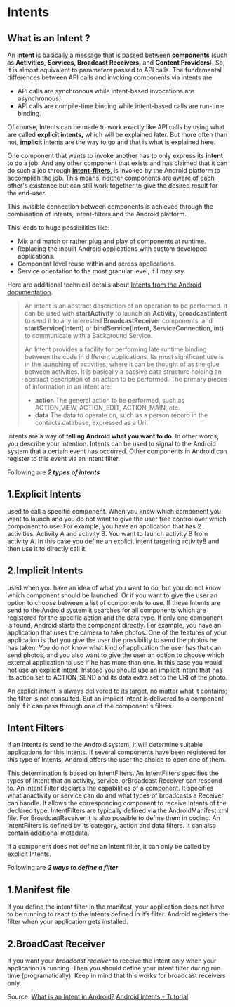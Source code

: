 # Intents
## What is an Intent ?

An **[Intent](https://developer.android.com/guide/components/intents-filters.html)** is basically a message that is passed between **[components](https://developer.android.com/guide/components/fundamentals.html#Components)** (such as **Activities**, **Services, Broadcast Receivers,** and **Content Providers**). So, it is almost equivalent to parameters passed to API calls. The fundamental differences between API calls and invoking components via intents are:

-   API calls are synchronous while intent-based invocations are asynchronous.
-   API calls are compile-time binding while intent-based calls are run-time binding.

Of course, Intents can be made to work exactly like API calls by using what are called **explicit intents,** which will be explained later. But more often than not, [**implicit** intents](https://developer.android.com/training/basics/intents/result.html) are the way to go and that is what is explained here.

One component that wants to invoke another has to only express its **intent** to do a job. And any other component that exists and has claimed that it can do such a job through [**intent-filters**](https://developer.android.com/guide/components/intents-filters.html#Receiving), is invoked by the Android platform to accomplish the job. This means, neither components are aware of each other's existence but can still work together to give the desired result for the end-user.

This invisible connection between components is achieved through the combination of intents, intent-filters and the Android platform.

This leads to huge possibilities like:

-   Mix and match or rather plug and play of components at runtime.
-   Replacing the inbuilt Android applications with custom developed applications.
-   Component level reuse within and across applications.
-   Service orientation to the most granular level, if I may say.

Here are additional technical details about [Intents from the Android documentation](https://developer.android.com/reference/android/content/Intent.html).

> An intent is an abstract description of an operation to be performed. It can be used with **startActivity** to launch an **Activity, broadcastIntent** to send it to any interested **BroadcastReceiver** components, and **startService(Intent)** or **bindService(Intent, ServiceConnection, int)** to communicate with a Background Service.
> 
> An Intent provides a facility for performing late runtime binding between the code in different applications. Its most significant use is in the launching of activities, where it can be thought of as the glue between activities. It is basically a passive data structure holding an abstract description of an action to be performed. The primary pieces of information in an intent are:
> 
> -   **action** The general action to be performed, such as ACTION_VIEW, ACTION_EDIT, ACTION_MAIN, etc.
> -   **data** The data to operate on, such as a person record in the contacts database, expressed as a Uri.

Intents are a way of **telling Android what you want to do**. In other words, you describe your intention. Intents can be used to signal to the Android system that a certain event has occurred. Other components in Android can register to this event via an intent filter.

Following are _**2 types of intents**_

## 1.Explicit Intents

used to call a specific component. When you know which component you want to launch and you do not want to give the user free control over which component to use. For example, you have an application that has 2 activities. Activity A and activity B. You want to launch activity B from activity A. In this case you define an explicit intent targeting activityB and then use it to directly call it.

## 2.Implicit Intents

used when you have an idea of what you want to do, but you do not know which component should be launched. Or if you want to give the user an option to choose between a list of components to use. If these Intents are send to the Android system it searches for all components which are registered for the specific action and the data type. If only one component is found, Android starts the component directly. For example, you have an application that uses the camera to take photos. One of the features of your application is that you give the user the possibility to send the photos he has taken. You do not know what kind of application the user has that can send photos, and you also want to give the user an option to choose which external application to use if he has more than one. In this case you would not use an explicit intent. Instead you should use an implicit intent that has its action set to ACTION_SEND and its data extra set to the URI of the photo.

An explicit intent is always delivered to its target, no matter what it contains; the filter is not consulted. But an implicit intent is delivered to a component only if it can pass through one of the component's filters

## Intent Filters

If an Intents is send to the Android system, it will determine suitable applications for this Intents. If several components have been registered for this type of Intents, Android offers the user the choice to open one of them.

This determination is based on IntentFilters. An IntentFilters specifies the types of Intent that an activity, service, orBroadcast Receiver can respond to. An Intent Filter declares the capabilities of a component. It specifies what anactivity or service can do and what types of broadcasts a Receiver can handle. It allows the corresponding component to receive Intents of the declared type. IntentFilters are typically defined via the AndroidManifest.xml file. For BroadcastReceiver it is also possible to define them in coding. An IntentFilters is defined by its category, action and data filters. It can also contain additional metadata.

If a component does not define an Intent filter, it can only be called by explicit Intents.

Following are _**2 ways to define a filter**_

## 1.Manifest file

If you define the intent filter in the manifest, your application does not have to be running to react to the intents defined in it’s filter. Android registers the filter when your application gets installed.

## 2.BroadCast Receiver

If you want your _broadcast receiver_ to receive the intent only when your application is running. Then you should define your intent filter during run time (programatically). Keep in mind that this works for broadcast receivers only.


Source: 
[What is an Intent in Android?](https://stackoverflow.com/questions/6578051/what-is-an-intent-in-android)
[Android Intents - Tutorial](https://www.vogella.com/tutorials/AndroidIntent/article.html)